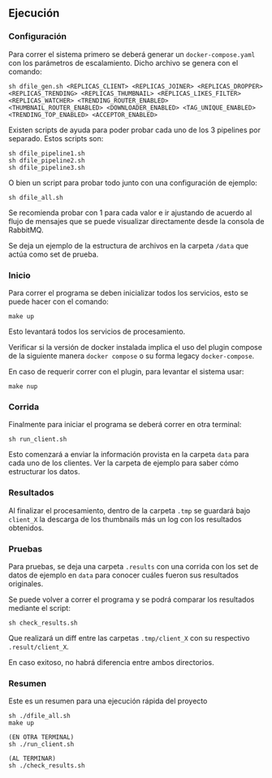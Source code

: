 ## Ejecución

### Configuración

Para correr el sistema primero se deberá generar un `docker-compose.yaml` con los parámetros
de escalamiento.
Dicho archivo se genera con el comando:

```
sh dfile_gen.sh <REPLICAS_CLIENT> <REPLICAS_JOINER> <REPLICAS_DROPPER> <REPLICAS_TRENDING> <REPLICAS_THUMBNAIL> <REPLICAS_LIKES_FILTER> <REPLICAS_WATCHER> <TRENDING_ROUTER_ENABLED> <THUMBNAIL_ROUTER_ENABLED> <DOWNLOADER_ENABLED> <TAG_UNIQUE_ENABLED> <TRENDING_TOP_ENABLED> <ACCEPTOR_ENABLED>
```

Existen scripts de ayuda para poder probar cada uno de los 3 pipelines por separado. Estos scripts son:

```
sh dfile_pipeline1.sh
sh dfile_pipeline2.sh
sh dfile_pipeline3.sh
```

O bien un script para probar todo junto con una configuración de ejemplo:

```
sh dfile_all.sh
```

Se recomienda probar con 1 para cada valor e ir ajustando de acuerdo al flujo de mensajes que se puede visualizar directamente desde la consola de RabbitMQ.

Se deja un ejemplo de la estructura de archivos en la carpeta `/data` que actúa como set de prueba.

### Inicio

Para correr el programa se deben inicializar todos los servicios, esto se puede hacer con el comando:

```
make up
```
Esto levantará todos los servicios de procesamiento.

Verificar si la versión de docker instalada implica el uso del plugin compose de la siguiente manera `docker compose` o su forma legacy `docker-compose`.

En caso de requerir correr con el plugin, para levantar el sistema usar:

```
make nup
```

### Corrida

Finalmente para iniciar el programa se deberá correr en otra terminal:

```
sh run_client.sh
```

Esto comenzará a enviar la información provista en la carpeta `data` para cada uno de los clientes. Ver la carpeta de ejemplo para saber cómo estructurar los datos.

### Resultados

Al finalizar el procesamiento, dentro de la carpeta `.tmp` se guardará bajo `client_X` la descarga de los thumbnails más un log con los resultados obtenidos.

### Pruebas

Para pruebas, se deja una carpeta `.results` con una corrida con los set de datos de ejemplo en `data` para conocer cuáles fueron sus resultados originales.

Se puede volver a correr el programa y se podrá comparar los resultados mediante el script:

```
sh check_results.sh
```

Que realizará un diff entre las carpetas `.tmp/client_X` con su respectivo `.result/client_X`.

En caso exitoso, no habrá diferencia entre ambos directorios.


### Resumen

Este es un resumen para una ejecución rápida del proyecto

```
sh ./dfile_all.sh
make up

(EN OTRA TERMINAL)
sh ./run_client.sh

(AL TERMINAR)
sh ./check_results.sh
```